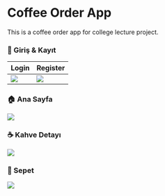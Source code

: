 # Coffee Order App

This is a coffee order app for college lecture project. 

### 🔐 Giriş & Kayıt

| Login                                         | Register                                         |
| --------------------------------------------- | ------------------------------------------------ |
| ![](./screenshots/Login_Screen.png)      | ![](./screenshots/Register_Screen.png)      |


### 🏠 Ana Sayfa

![](./screenshots/Home_page-Menu.png) 


### ☕ Kahve Detayı

![](./screenshots/CoffeeDetail.png) 


### 🛒 Sepet

![](./screenshots/Cart_Screen.png) 
